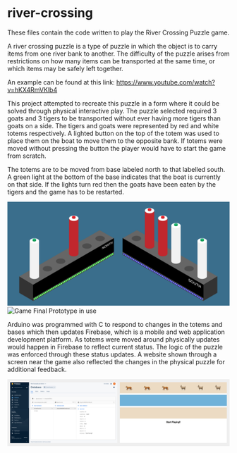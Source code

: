 # river-crossing

These files contain the code written to play the River Crossing Puzzle game.

A river crossing puzzle is a type of puzzle in which the object is to carry items from one river bank to another. The difficulty of the puzzle arises from restrictions on how many items can be transported at the same time, or which items may be safely left together. 

An example can be found at this link: https://www.youtube.com/watch?v=hKX4RmVKlb4

This project attempted to recreate this puzzle in a form where it could be solved through physical interactive play.
The puzzle selected required 3 goats and 3 tigers to be transported without ever having more tigers than goats on a side.
The tigers and goats were represented by red and white totems respectively. A lighted button on the top of the totem was used to place them on the boat to move them to the opposite bank. If totems were moved without pressing the button the player would have to start the game from scratch. 

The totems are to be moved from base labeled north to that labelled south. A green light at the bottom of the base indicates that the boat is currently on that side. If the lights turn red then the goats have been eaten by the tigers and the game has to be restarted. 

![Game Mockup](images/5.png)
![Game Final Prototype in use](images/7.png)

Arduino was programmed with C to respond to changes in the totems and bases which then updates Firebase, which is a mobile and web application development platform. As totems were moved around physically updates would happen in Firebase to reflect current status. The logic of the puzzle was enforced through these status updates. A website shown through a screen near the game also reflected the changes in the physical puzzle for additional feedback.

![firebase + website](images/4.png)
